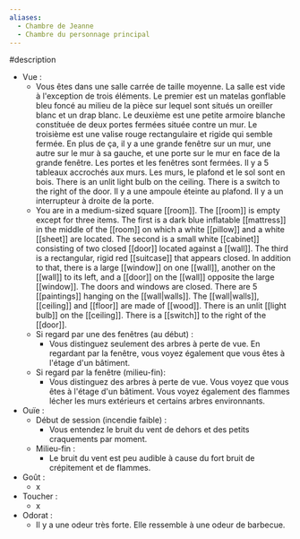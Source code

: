 ```yaml
---
aliases:
  - Chambre de Jeanne
  - Chambre du personnage principal
---
```

#description

- Vue : 
	- Vous êtes dans une salle carrée de taille moyenne. La salle est vide à l'exception de trois éléments. Le premier est un matelas gonflable bleu foncé au milieu de la pièce sur lequel sont situés un oreiller blanc et un drap blanc. Le deuxième est une petite armoire blanche constituée de deux portes fermées située contre un mur. Le troisième est une valise rouge rectangulaire et rigide qui semble fermée. En plus de ça, il y a une grande fenêtre sur un mur, une autre sur le mur à sa gauche, et une porte sur le mur en face de la grande fenêtre. Les portes et les fenêtres sont fermées. Il y a 5 tableaux accrochés aux murs. Les murs, le plafond et le sol sont en bois. There is an unlit light bulb on the ceiling. There is a switch to the right of the door. Il y a une ampoule éteinte au plafond. Il y a un interrupteur à droite de la porte.
	- You are in a medium-sized square [[room]]. The [[room]] is empty except for three items. The first is a dark blue inflatable [[mattress]] in the middle of the [[room]] on which a white [[pillow]] and a white [[sheet]] are located. The second is a small white [[cabinet]] consisting of two closed [[door]] located against a [[wall]]. The third is a rectangular, rigid red [[suitcase]] that appears closed. In addition to that, there is a large [[window]] on one [[wall]], another on the [[wall]] to its left, and a [[door]] on the [[wall]] opposite the large [[window]]. The doors and windows are closed. There are 5 [[paintings]] hanging on the [[wall|walls]]. The [[wall|walls]], [[ceiling]] and [[floor]] are made of [[wood]]. There is an unlit [[light bulb]] on the [[ceiling]]. There is a [[switch]] to the right of the [[door]].
	- Si regard par une des fenêtres (au début) :
		- Vous distinguez seulement des arbres à perte de vue. En regardant par la fenêtre, vous voyez également que vous êtes à l'étage d'un bâtiment.
	- Si regard par la fenêtre (milieu-fin):
		- Vous distinguez des arbres à perte de vue. Vous voyez que vous êtes à l'étage d'un bâtiment. Vous voyez également des flammes lécher les murs extérieurs et certains arbres environnants.
- Ouïe :
	- Début de session (incendie faible) : 
		- Vous entendez le bruit du vent  de dehors et des petits craquements par moment.
	- Milieu-fin : 
		- Le bruit du vent est peu audible à cause du fort bruit de crépitement et de flammes.
- Goût :
	- x
- Toucher : 
	- x
- Odorat : 
	- Il y a une odeur très forte. Elle ressemble à une odeur de barbecue.